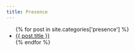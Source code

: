 ```yaml
---
title: Presence
---
```

<ul>
{% for post in site.categories['presence'] %}
    <li>
      <a href="{{ post.url }}">{{ post.title }}</a>
    </li>
{% endfor %}
</ul>
